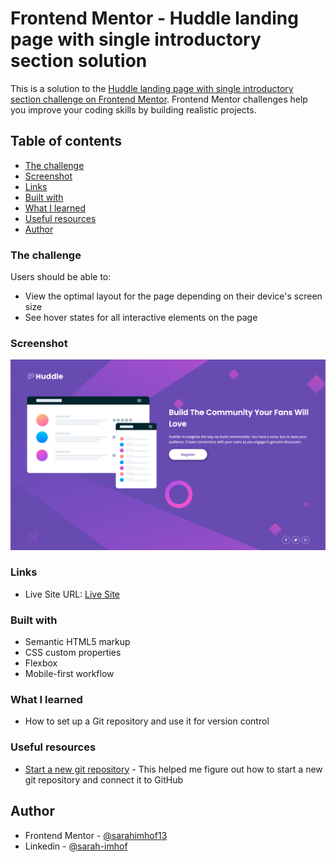 # Frontend Mentor - Huddle landing page with single introductory section solution

This is a solution to the [Huddle landing page with single introductory section challenge on Frontend Mentor](https://www.frontendmentor.io/challenges/huddle-landing-page-with-a-single-introductory-section-B_2Wvxgi0). Frontend Mentor challenges help you improve your coding skills by building realistic projects. 

## Table of contents

  - [The challenge](#the-challenge)
  - [Screenshot](#screenshot)
  - [Links](#links)
  - [Built with](#built-with)
  - [What I learned](#what-i-learned)
  - [Useful resources](#useful-resources)
- [Author](#author)

### The challenge

Users should be able to:

- View the optimal layout for the page depending on their device's screen size
- See hover states for all interactive elements on the page

### Screenshot

![](screenshot.png)


### Links

- Live Site URL: [Live Site](https://sarahimhof13.github.io/huddle-landing-page/)

### Built with

- Semantic HTML5 markup
- CSS custom properties
- Flexbox
- Mobile-first workflow

### What I learned
- How to set up a Git repository and use it for version control


### Useful resources

- [Start a new git repository](https://kbroman.org/github_tutorial/pages/init.html) - This helped me figure out how to start a new git repository and connect it to GitHub

## Author
- Frontend Mentor - [@sarahimhof13](https://www.frontendmentor.io/profile/sarahimhof13)
- Linkedin - [@sarah-imhof](https://www.linkedin.com/in/sarah-imhof)

